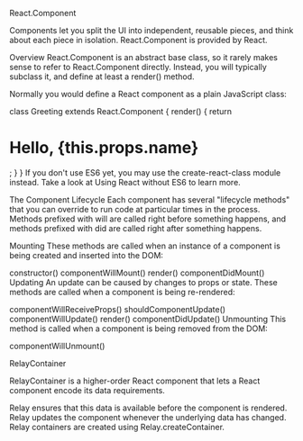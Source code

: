 React.Component


Components let you split the UI into independent, reusable pieces, and think about each piece in isolation. React.Component is provided by React.

Overview
React.Component is an abstract base class, so it rarely makes sense to refer to React.Component directly. Instead, you will typically subclass it, and define at least a render() method.

Normally you would define a React component as a plain JavaScript class:

class Greeting extends React.Component {
  render() {
    return <h1>Hello, {this.props.name}</h1>;
  }
}
If you don't use ES6 yet, you may use the create-react-class module instead. Take a look at Using React without ES6 to learn more.

The Component Lifecycle
Each component has several "lifecycle methods" that you can override to run code at particular times in the process. Methods prefixed with will are called right before something happens, and methods prefixed with did are called right after something happens.

Mounting
These methods are called when an instance of a component is being created and inserted into the DOM:

constructor()
componentWillMount()
render()
componentDidMount()
Updating
An update can be caused by changes to props or state. These methods are called when a component is being re-rendered:

componentWillReceiveProps()
shouldComponentUpdate()
componentWillUpdate()
render()
componentDidUpdate()
Unmounting
This method is called when a component is being removed from the DOM:

componentWillUnmount()


RelayContainer

RelayContainer is a higher-order React component that lets a React component encode its data requirements.

Relay ensures that this data is available before the component is rendered.
Relay updates the component whenever the underlying data has changed.
Relay containers are created using Relay.createContainer.
